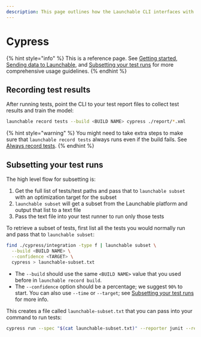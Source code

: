 ```yaml
---
description: This page outlines how the Launchable CLI interfaces with the Cypress CLI.
---
```


# Cypress

{% hint style="info" %}
This is a reference page. See [Getting started](../../getting-started/), [Sending data to Launchable](../../sending-data-to-launchable/), and [Subsetting your test runs](../../actions/subsetting-your-test-runs.md) for more comprehensive usage guidelines.
{% endhint %}

## Recording test results

After running tests, point the CLI to your test report files to collect test results and train the model:

```bash
launchable record tests --build <BUILD NAME> cypress ./report/*.xml
```

{% hint style="warning" %}
You might need to take extra steps to make sure that `launchable record tests` always runs even if the build fails. See [Always record tests](../../sending-data-to-launchable/ensuring-record-tests-always-runs.md).
{% endhint %}

## Subsetting your test runs

The high level flow for subsetting is:

1. Get the full list of tests/test paths and pass that to `launchable subset` with an optimization target for the subset
2. `launchable subset` will get a subset from the Launchable platform and output that list to a text file
3. Pass the text file into your test runner to run only those tests

To retrieve a subset of tests, first list all the tests you would normally run and pass that to `launchable subset`:

```bash
find ./cypress/integration -type f | launchable subset \
  --build <BUILD NAME> \
  --confidence <TARGET> \
  cypress > launchable-subset.txt
```

* The `--build` should use the same `<BUILD NAME>` value that you used before in `launchable record build`.
* The `--confidence` option should be a percentage; we suggest `90%` to start. You can also use `--time` or `--target`; see [Subsetting your test runs](../../actions/subsetting-your-test-runs.md) for more info.

This creates a file called `launchable-subset.txt` that you can pass into your command to run tests:

```bash
cypress run --spec "$(cat launchable-subset.txt)" --reporter junit --reporter-options "mochaFile=report/test-output-[hash].xml"
```
